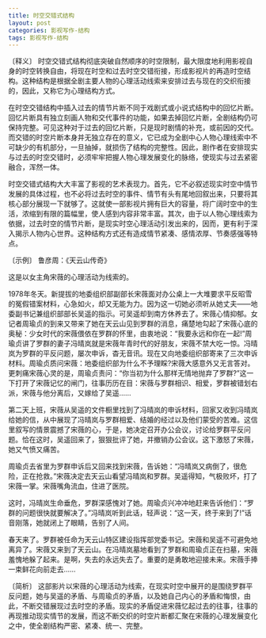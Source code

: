 ```yaml
---
title: 时空交错式结构
layout: post
categories: 影视写作-结构
tags: 影视写作-结构
---
```


〔释义〕 时空交错式结构彻底突破自然顺序的时空限制，最大限度地利用影视自身的时空转换自由，将现在时空和过去时空交错衔接，形成影视片的再造时空结构。这种结构是根据全剧主要人物的心理活动线索来安排过去与现在的交织衔接的，因此，又称它为心理结构方式。

在时空交错结构中插入过去的情节片断不同于戏剧式或小说式结构中的回忆片断。回忆片断具有独立刻画人物和交代事件的功能，如果去掉回忆片断，全剧结构仍可保持完整。可见这种对于过去的回忆片断，只是现时剧情的补充，或前因的交代。而交错的时空片断本身并无独立存在的意义，它已成为全剧中心人物心理线索中不可缺少的有机部分，一旦抽掉，就损伤了结构的完整性。因此，剧作者在安排现实与过去的时空交错时，必须牢牢把握人物心理发展变化的脉络，使现实与过去紧密融合，浑然一体。

时空交错式结构大大丰富了影视的艺术表现力。首先，它不必叙述现实时空中情节发展的具体过程，也不必将过去时空的事件、情节有头有尾地回叙出来，只要将其核心部分展现一下就够了。这就使一部影视片拥有巨大的容量，将广阔时空中的生活，浓缩到有限的篇幅里，使人感到内容非常丰富。其次，由于以人物心理线索为依据，过去时空的情节片断，是现实时空心理活动引发出来的，因而，更有利于深入揭示人物内心世界。这种结构方式还有造成情节紧凑、感情浓厚、节奏感强等特点。

〔示例〕 鲁彦周：《天云山传奇》

这是以女主角宋薇的心理活动为线索的。

1978年冬天。新提拔的地委组织部副部长宋薇面对办公桌上一大堆要求平反昭雪的冤假错案材料，心急如火，却又无能为力。因为这一切她必须听从她丈夫——地委副书记兼组织部部长吴遥的指示。可吴遥却到南方休养去了。宋薇心情抑郁。女记者周瑜贞的到来又带来了她在天云山见到罗群的消息，痛楚地勾起了宋薇心底的奥秘：少女时代的宋薇偎依在罗群的怀里，由衷地说：“我要永远和你在一起!”周瑜贞讲了罗群的妻子冯晴岚就是宋薇年青时代的好朋友，宋薇不禁大吃一惊。冯晴岚为罗群的平反问题，屡次申诉，杳无音讯。现在又向地委组织部寄来了三次申诉材料。周瑜贞质问宋薇：地委组织部为什么不予理睬?宋薇大感意外又无言答对。更刺痛宋薇心灵的是，周瑜贞责问：“你当初为什么那样无情地抛弃了罗群?”这一下打开了宋薇记忆的闸门，往事历历在目：宋薇与罗群相识、相爱，罗群被错划右派，宋薇与他分离后，又嫁给了吴遥……

第二天上班，宋薇从吴遥的文件橱里找到了冯晴岚的申诉材料，回家又收到冯晴岚给她的信，从中展现了冯晴岚与罗群相爱、结婚的经过以及他们蒙受的苦难。这信里叙写的情景震撼了宋薇的心，于是，她决定召开办公会议，讨论给罗群平反问题。恰在这时，吴遥回来了，狠狠批评了她，并撤销办公会议。这下激怒了宋薇，她又气愤又痛苦。

周瑜贞去省里为罗群申诉后又回来找到宋薇，告诉她：“冯晴岚又病倒了，很危险，正在抢救。”宋薇决定去天云山看望冯晴岚和罗群。吴遥得知，气极败坏，打了宋薇一掌。宋薇嘴角流血，住进了医院。

这时，冯晴岚生命垂危，罗群深感愧对了她。周瑜贞兴冲冲地赶来告诉他们：“罗群的问题很快就要解决了。”冯晴岚听到此话，轻声说：“这一天，终于来到了!”话音刚落，她就闭上了眼睛，告别了人间。

春天来了。罗群被任命为天云山特区建设指挥部党委书记。宋薇和吴遥不可避免地离异了。宋薇又来到了天云山。在冯晴岚墓地看到了罗群和周瑜贞正在扫墓，宋薇羞愧地躲了起来。是啊，失去的永远失去了。重要的是勇敢地迎接未来。宋薇手捧一束鲜花向前走去……

〔简析〕 这部影片以宋薇的心理活动为线索，在现实时空中展开的是围绕罗群平反问题，她与吴遥的矛盾、与周瑜贞的矛盾，以及她自己内心的矛盾和悔恨，由此，不断交错展现过去时空的矛盾。现实的矛盾促进宋薇忆起过去的往事，往事的再现推动现实情节的发展，而这不断交织的时空片断都汇聚在宋薇的心理发展变化之中，使全剧结构严密、紧凑、统一、完整。 